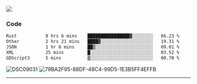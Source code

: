 

![](https://visitor-badge.glitch.me/badge?page_id=jakenherman.jakenherman)

### Code
<!--START_SECTION:waka-->

```txt
Rust           8 hrs 6 mins    ████████████████▓░░░░░░░░   66.23 %
Other          2 hrs 21 mins   ████▓░░░░░░░░░░░░░░░░░░░░   19.31 %
JSON           1 hr 6 mins     ██▒░░░░░░░░░░░░░░░░░░░░░░   09.01 %
XML            25 mins         █░░░░░░░░░░░░░░░░░░░░░░░░   03.52 %
GDScript3      5 mins          ▒░░░░░░░░░░░░░░░░░░░░░░░░   00.70 %
```

<!--END_SECTION:waka-->



![DSC09031](https://github.com/JakenHerman/JakenHerman/assets/4694843/d0a4f563-5528-4464-9538-0dd479edc7cf)
![79BA2F95-88DF-48C4-99D5-1E3B5FF4EFFB](https://github.com/JakenHerman/JakenHerman/assets/4694843/4bbb0b71-b719-4978-b0c7-b4721bb680bc)


---

